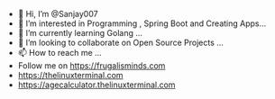- 👋 Hi, I’m @Sanjay007
- 👀 I’m interested in Programming , Spring Boot and Creating Apps...
- 🌱 I’m currently learning Golang ...
- 💞️ I’m looking to collaborate on Open Source Projects ...
- 📫 How to reach me ...
- Follow me on https://frugalisminds.com
- https://thelinuxterminal.com
- https://agecalculator.thelinuxterminal.com

<!---
Sanjay007/Sanjay007 is a ✨ special ✨ repository because its `README.md` (this file) appears on your GitHub profile.
You can click the Preview link to take a look at your changes.
--->
